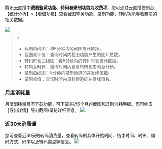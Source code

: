腾讯云直播中**截图鉴黄功能、转码和录制功能为收费项**，您可通过云直播控制台【统计分析】>[【增值功能】](https://console.cloud.tencent.com/live/analysis/bill)查看截图鉴黄功能、录制功能、转码功能等收费项的相关数据。

![](https://main.qcloudimg.com/raw/7cbebabc8ad9f8a509e4af23b8581be1.png)
>?
>- 截图曲线图：每5分钟内的截图累计数据。
>- 截图累计值：查询时间内截图功能产生的图片总数。
>- 转码时长曲线图：每5分钟内的转码时长累计数据。
>- 转码总时长：查询时间内直播转码使用的总时长。
>- 录制曲线图：5分钟内录制频道的并发峰值数。
>- 录制峰值：查询时间内录制频道的并发峰值数。

### 月度消耗量
月度消耗量具有下载功能，可下载最近6个月的截图和录制消耗明细。您可单击【导出详情】导出截图/录制详细信息。
![](https://main.qcloudimg.com/raw/38a4816e6e7931bc3f306d97f824a977.png)

### 近30天消费量
您可查看近30天的转码消费量，查看转码的具体开始时间、结束时间、时长、编码方式、码率以及转码类型等信息。
![](https://main.qcloudimg.com/raw/fef59804466f84358e1cf693545a49ad.png)


